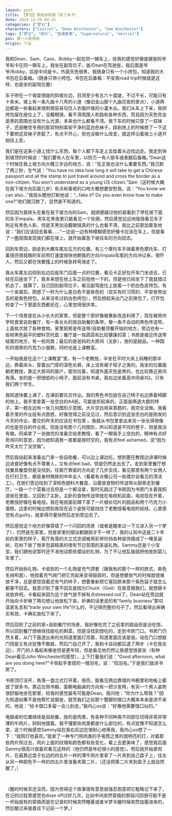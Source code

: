 ```yaml
---
layout: post
title: 【梦记】家庭自助餐（有丁米卡）
date: 2024-12-26 04:33
categories: ["梦记"]
characters: ["Castiel", "Dean Winchester", "Sam Winchester"]
tags: ["梦记", "碎片", "普通故事", "Supernatural", "destiel"]
pov: 第一人称视角
origin: 个站
---
```


我和Dean、Sam、Cass、Bobby一起在同一辆车上，给我的感觉好像是跟爸妈爷爷和卡在同一辆车上。我坐在副驾位子，爸/Dean在驾驶座，我后面是爷爷/Bobby，后座中间是卡。外面天色很黑，我随身只有一个小挎包，知道我的大书包在后备箱。（随身只带小挎包、书包在后备箱：平安夜road trip时候就是这样，也是坐的副驾位置）

车子停在一个坡度很陡的斜坡左边，目测至少有五六十度陡，不过不长，可能只有十来米。坡上有一条九曲十八弯的小道（像旧金山那个九曲花街的景点），小道两边都是一些看起来很刺很容易勾住人衣服纤维的小灌木丛。我们从车上下来，我把挎包留在座位上了，没戴眼镜，看不清周围人和路和各种东西，而且因为天色完全是黑的周围也没有什么光源，本来也什么都看不清。我下车的时候只穿了一双袜子，还是睡觉专用的那双特别柔软干净的蓝白色袜子。踩到地上的时候想了一下这下要把这双袜子弄脏了，有点不开心，但也没做什么改变，就这样沿着坡上小道开始往上走。

我们是在这条小道上找什么东西，每个人都下车走上去低着头边找边走。我走到快到坡顶的时候说：“我们要有人在车里，以防万一有人偷车或者翻后备箱。”Dean这个时候在我上坡方向大概三步远的地方，说：“反正我也没什么重要东西。”我沉默了两三秒，生气说：“You have no idea how long it will take to get a Chinese passport and all the stamp to just travel around and cross the border as a non-citizen. You won't understand as a young US citizen.”Sam（这时候大概在我下坡方向后面几步）有点和事佬的口吻大概想要安慰我，说：“You know we can also...”我扭头瞪他打断他说：“...fake it? Do you even know how to make one?”他们就沉默了，显然是不知道的。

然后因为我转头在看在我下坡方向的Sam，就顺便越过他的肩看到了停在坡下面的车子impala，黑车在黑夜里只能看见一个轮廓，然后感觉远远地隐隐看见车子附近有黑色人影，但是天黑加没戴眼镜真的什么也看不清，我比之前更加着急地说：“我们应该回去看看……”一边说一边有种模糊感觉好像卡应该在车上，但是看了一圈周围发现我们都在坡上，就开始着急下坡往车的方向回去。

回到车旁边，刚走到大概车尾左后方的位置，有三个摩托车手骑着黑色摩托车、打着很亮很晃眼的车前照灯速度很快地朝我的方向/impala车尾的方向冲过来，很吓人，然后又都在快要撞上的时候急转弯骑走了。

我从车尾左边绕到右边后座车门后面一点的位置，看见卡正好拉开车门坐进去，已经在后座坐下了。我本来想在他上车之前抱他一下的，但是他已经坐下了我就错过机会了，就算了，自己回到副驾位子。看见副驾座位上放着一个奶白色皮挎包，有一个金属扣，困惑了一秒为什么是白色不是紫色的（现实有的习惯的、平安夜带出去的是紫色挎包，从来没有过奶白色挎包），然后想起来出门之前换包了。打开包检查了一下里面东西都还在，心里觉得很庆幸。

下一个场景是在从小长大的家里，但是整个家好像被重新改造利用了，现在被用作学校食堂自助餐厅，有一条长长的放自助餐的条带，像一条不会动的黑色传送带，上面依次放了各种食物。家里厨房是传送带/自助餐领餐开始的地方，旁边也有一些棕黑色扁平的塑料空托盘；餐厅是一些蔬菜和比较健康的菜；书房是接近传送带结尾的地方，有一些肉类；最后的是爸妈的大房间（主卧），放的是甜品，一种圆形的很厚的巧克力小蛋糕，同时也是上课教室。

一开始我是在这个“上课教室”里，有一个老教授，半坐在平时大床上妈睡的那半边，靠着床头，穿着出门穿的深色长裤，床上没有被子毯子之类的。我坐的位置面朝老教授，靠近大房间的窗户，窗帘拉着，知道外面天色是黑的，也比较靠近房间角落。坐的是一把很低的小椅子，面前没有书桌，我右边坐着高中同桌XQ，只有我们两个学生。

我知道快要上课了，在课前要先交作业。我的黑色书包放在自己椅子右边靠着椅脚的地上。我手里拿着一张空白的A4纸，可能是折起来的，正面是两道大题的样子，第一题左边有一张几何图形示意图，大片空白用来答题的，我完全没做。我看着手里的作业纸有点困惑，好像觉得之前没见过，然后意识到这张空白的是刚发的今天的作业，要交的昨天的应该在书包里 。我就从书包里拿出来另一张长得很像的也是空白的作业纸，但是没有那个几何图形，所以知道是不同的卷子，但是我没有做。同桌拿了一张做完的准备交给老教授，看了一眼我手上空白的，眼神有点好奇询问的意思，因为她知道我一直都是按时交的，我有点feel ashamed，说“因为昨天太忙了没空做”。

然后我站起来准备出门拿一些自助餐，可以边上课边吃，想到要在教授边讲课时候边进食好像有点不尊重人，又有点feel bad，但是仍然走出去了。走到家里餐厅想找餐具餐盘但是没找到，往客厅靠窗的方向走了几步去找，看见那里有两个女佣人在打扫卫生，都是身材微胖的中年女人（看着有点像公司一些偶尔会看见的清洁工）。在她们旁边找到了深棕色塑料大餐盘，沿着放食物的传送带从厨房走到餐厅，一路一个个菜看过去但是一个都没拿，暂时先跳过了书房因为书房门关着我知道爸在里面，又回到了主卧。主卧的食物传送带放在电视机前面，电视现在开着，老教授好像在看电视。我在电视面前蹲下拿了一片细长切片的甜品和两个巧克力小蛋糕，边拿的时候边想到我现在这个姿势可能挡住了老教授看电视的视线，心里感觉有点guilty，就拿得尽量快然后走到旁边去了。

然后感觉这个地方好像穿插了一个闪回的场景（或者是醒来过一下又进入另一个梦了），仍然是在家里，但是家里的摆设都跟刚才不一样了，我的认知中这是二十年前的家里的样子，客厅角落的大立式空调被用彩带铃铛各种装饰摆成了一棵圣诞树，在树下放了很多包装精美的很有节日氛围的圣诞礼物。Sammy还是个小宝宝，我们跟他说暂时还不准他动那些摆设的礼物，为了不让他乱碰就把他放到婴儿车里了。

然后开始拆礼物，卡收到的一个礼物是充气颈套（跟我有的那个一样的款式，紫色毛绒布面），他捏着充气阀门把它充起来变得鼓鼓的，但是想要放气的时候就很难放干净，总是感觉捏着还有气的样子，想要重新把它塞回原来那个紫色袋子就怎么都塞不回去。我意识到了塞不回去是因为Chuck（God）在故意搞我们，就想跟卡说放弃吧。卡看起来因为这个放气放不掉有点stressed out了，Dean站在旁边就开始向卡祈祷了两句想让他放松下来，祈祷的话里说的有“family business”那句温家名言和“trade your own life”什么的，不记得完整的句子了。然后看得出来确实有效，卡确实放松下来了。

然后回到了之前的家=自助餐厅的场景，我好像吃完了之前拿的甜品但是没吃饱，所以回到餐厅想继续找能吃的剩菜，但是没找到想吃的，走到书房门口。书房门仍然关着，从门下面透出来的光知道里面灯亮着，知道里面应该是爸。站在门口想敲门但是又有点犹豫不敢敲，然后门自己开了，我和卡自动都后退了两步（卡在我左边），开门的人看起来像爸但是更年轻，但是看见他仍然让我感觉很紧张（有种Dean看见John Winchester的感觉），上下打量我们说：“Good afternoon, what are you doing here?”卡举起手里捏的一根羽毛，说：“找羽毛。”于是我们就进书房了。

书房顶灯没开，角落一盏立式灯开着，很亮，能看见两边靠墙的书橱里和地板上都放了很多书。靠近左侧书橱、面朝电脑桌的方向有一把沙发椅，有另一个男人姿势很舒服地坐在那里，给我的感觉最有可能是Dean。我问他：“你为什么帮我？”因为知道如果不是他帮忙说服爸，就凭我们之前那个蹩脚的借口大概率本来是进不来的。他说：“给卡借口多留一会儿别走。”我内心os说：“好像他需要借口似的。”

电脑桌的位置继续是自助餐，放的是肉类，有各种不同种类不同部位切得非常非常薄的牛肉片，斜斜地摆着。我不懂那些肉类都是什么部位的，有点犹豫不知道怎么拿，这个时候感觉Sammy站在我右后边在很耐心地等我，我内心os想了一下：“我照灯他喜欢。”就拿了一种专门照肉类的手电筒之类的很明亮的灯，对着那些肉片照过去，肉片上面的纹理和颜色都有些变化，看上去更美味了，感觉我后面Sammy很高兴很喜欢看见这样的（他仍然是年纪很小的感觉）。然后我开始拿肉片，在最靠近盘子右边的四五片一样的薄牛肉片里拿了一片夹到自己盘子上，往左从另一种颜色不一样的四五片里准备夹第二片，（还没把第二片夹到盘子上就自然醒了。）

<br>

（醒的时候天还没亮，因为觉得这个故事很有意思就强忍困意把它粗略记下来了，在记的过程里感觉也doze off过好几次，比如中间突然穿插的那段闪回很可能不是一开始就有的穿插而是在记录的时候突然睡着或者半梦半醒时候突然加塞进来的，然后醒过来接着往下记前一个梦。）
